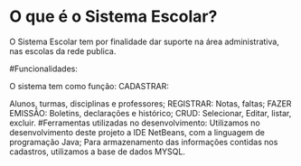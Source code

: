 # O que é o Sistema Escolar? 

O Sistema Escolar tem por finalidade dar suporte na área administrativa,
nas escolas da rede publica. 

#Funcionalidades:

O sistema tem como função: 
CADASTRAR: 

Alunos, turmas, disciplinas e professores; 
REGISTRAR: 
Notas, faltas; 
FAZER EMISSÃO: 
Boletins, declarações e histórico;
CRUD:
Selecionar, Editar, listar, excluir. 
#Ferramentas utilizadas no desenvolvimento:
Utilizamos no desenvolvimento deste projeto a IDE NetBeans, com a linguagem de programação Java; 
Para armazenamento das informações contidas nos cadastros, utilizamos a base de dados MYSQL.
